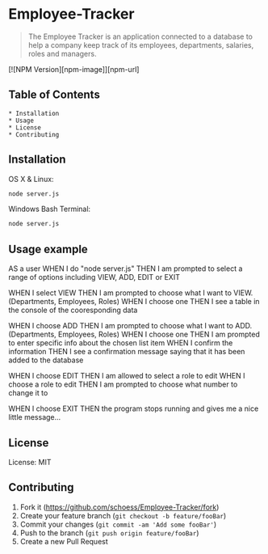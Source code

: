 # Employee-Tracker

  > The Employee Tracker is an application connected to a database to help a company keep track of its employees, departments, salaries, roles and managers.
  
  [![NPM Version][npm-image]][npm-url]
  ## Table of Contents
    * Installation
    * Usage
    * License
    * Contributing
  
  ## Installation
  
  OS X & Linux:
  
  ```sh
  node server.js
  ```
  
  Windows Bash Terminal:
  
  ```sh
  node server.js
  ```
  
  ## Usage example
  
  AS a user
  WHEN I do "node server.js"
  THEN I am prompted to select a range of options including VIEW, ADD, EDIT or EXIT
  
  WHEN I select VIEW
  THEN I am prompted to choose what I want to VIEW. (Departments, Employees, Roles)
  WHEN I choose one
  THEN I see a table in the console of the cooresponding data
  
  WHEN I choose ADD
  THEN I am prompted to choose what I want to ADD. (Departments, Employees, Roles)
  WHEN I choose one
  THEN I am prompted to enter specific info about the chosen list item
  WHEN I confirm the information
  THEN I see a confirmation message saying that it has been added to the database
  
  WHEN I choose EDIT
  THEN I am allowed to select a role to edit
  WHEN I choose a role to edit
  THEN I am prompted to choose what number to change it to
  
  WHEN I choose EXIT
  THEN the program stops running and gives me a nice little message...

  ## License
  
  License: MIT
  
  ## Contributing
  
  1. Fork it (<https://github.com/schoess/Employee-Tracker/fork>)
  2. Create your feature branch (`git checkout -b feature/fooBar`)
  3. Commit your changes (`git commit -am 'Add some fooBar'`)
  4. Push to the branch (`git push origin feature/fooBar`)
  5. Create a new Pull Request
